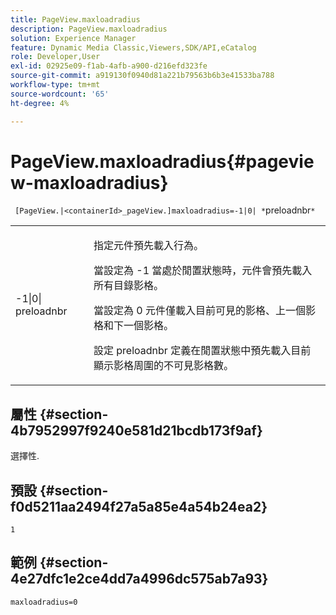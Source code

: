 ```yaml
---
title: PageView.maxloadradius
description: PageView.maxloadradius
solution: Experience Manager
feature: Dynamic Media Classic,Viewers,SDK/API,eCatalog
role: Developer,User
exl-id: 02925e09-f1ab-4afb-a900-d216efd323fe
source-git-commit: a919130f0940d81a221b79563b6b3e41533ba788
workflow-type: tm+mt
source-wordcount: '65'
ht-degree: 4%

---
```


# PageView.maxloadradius{#pageview-maxloadradius}

` [PageView.|<containerId>_pageView.]maxloadradius=-1|0| *`preloadnbr`*`

<table id="table_985ADD6C9BD04C629A84C9C625CCCFEB"> 
 <tbody> 
  <tr> 
   <td colname="col1"> <p><span class="codeph">-1|0|<span class="varname"> preloadnbr</span></span> </p> </td> 
   <td colname="col2"> <p>指定元件預先載入行為。 </p> <p>當設定為 <span class="codeph"> -1</span> 當處於閒置狀態時，元件會預先載入所有目錄影格。 </p> <p> 當設定為 <span class="codeph"> 0</span> 元件僅載入目前可見的影格、上一個影格和下一個影格。 </p> <p>設定 <span class="codeph"><span class="varname"> preloadnbr</span></span> 定義在閒置狀態中預先載入目前顯示影格周圍的不可見影格數。 </p> </td> 
  </tr> 
 </tbody> 
</table>

## 屬性 {#section-4b7952997f9240e581d21bcdb173f9af}

選擇性.

## 預設 {#section-f0d5211aa2494f27a5a85e4a54b24ea2}

`1`

## 範例 {#section-4e27dfc1e2ce4dd7a4996dc575ab7a93}

`maxloadradius=0`
